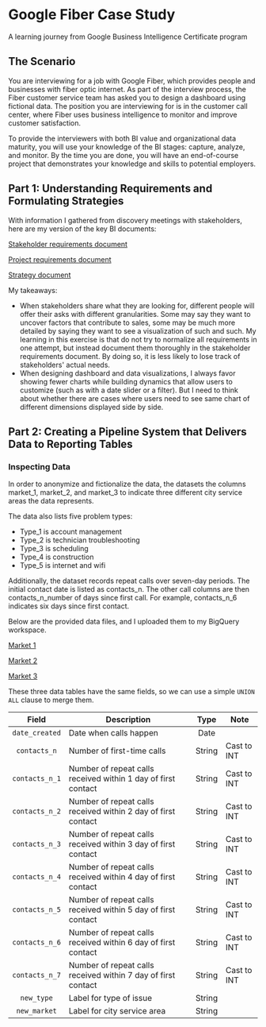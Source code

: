 # Google Fiber Case Study

A learning journey from Google Business Intelligence Certificate program

## The Scenario

You are interviewing for a job with Google Fiber, which provides people and businesses with fiber optic internet. As part of the interview process, the Fiber customer service team has asked you to design a dashboard using fictional data. The position you are interviewing for is in the customer call center, where Fiber uses business intelligence to monitor and improve customer satisfaction.

To provide the interviewers with both BI value and organizational data maturity, you will use your knowledge of the BI stages: capture, analyze, and monitor. By the time you are done, you will have an end-of-course project that demonstrates your knowledge and skills to potential employers.

## Part 1: Understanding Requirements and Formulating Strategies

With information I gathered from discovery meetings with stakeholders, here are my version of the key BI documents:

[Stakeholder requirements document](https://docs.google.com/document/d/1MOYPn7O9xY-tTu7Pap2xpral1mweDx8NGhPTttFpV1k/edit?usp=sharing)

[Project requirements document](https://docs.google.com/document/d/1Ki9HJlPlBBAfrskhHqk3vH_12x27NkKCiVzfeTsyUxg/edit?usp=sharing)

[Strategy document](https://docs.google.com/document/d/1C_Y1a1gm44j-md7KHnOUjHqLuRkqxVy86olDnIajuRc/edit?usp=sharing)

My takeaways:

* When stakeholders share what they are looking for, different people will offer their asks with different granularities. Some may say they want to uncover factors that contribute to sales, some may be much more detailed by saying they want to see a visualization of such and such. My learning in this exercise is that do not try to normalize all requirements in one attempt, but instead document them thoroughly in the stakeholder requirements document. By doing so, it is less likely to lose track of stakeholders' actual needs.
* When designing dashboard and data visualizations, I always favor showing fewer charts while building dynamics that allow users to customize (such as with a date slider or a filter). But I need to think about whether there are cases where users need to see same chart of different dimensions displayed side by side.

## Part 2: Creating a Pipeline System that Delivers Data to Reporting Tables

### Inspecting Data

In order to anonymize and fictionalize the data, the datasets the columns market_1, market_2, and market_3 to indicate three different city service areas the data represents. 

The data also lists five problem types:

* Type_1 is account management
* Type_2 is technician troubleshooting
* Type_3 is scheduling
* Type_4 is construction
* Type_5 is internet and wifi

Additionally, the dataset records repeat calls over seven-day periods. The initial contact date is listed as contacts_n. The other call columns are then contacts_n_number of days since first call. For example, contacts_n_6 indicates six days since first contact.

Below are the provided data files, and I uploaded them to my BigQuery workspace.

[Market 1](https://docs.google.com/spreadsheets/d/1a9IKjkvOvYHRx84SyRdp4Sq81EzgeOZPufcRtrUcAIc/template/preview#gid=775366698)

[Market 2](https://docs.google.com/spreadsheets/d/19CINdvAwp-2RF5pphkLywZLQJyJu66EOjX6CgrW32nA/template/preview#gid=2065220237)

[Market 3](https://docs.google.com/spreadsheets/d/1K6X9ZhjWtbneBss7PQH7IobGCzQ5NzG1hxs1D-hbsZM/template/preview?resourcekey=0-q90E-1XwD8nkNSjs0Ws3-w)

These three data tables have the same fields, so we can use a simple `UNION ALL` clause to merge them.

| Field | Description | Type | Note |
|:---:|---|:---:|---|
|`date_created`| Date when calls happen | Date |  |
|`contacts_n`| Number of first-time calls | String | Cast to INT |
|`contacts_n_1`| Number of repeat calls received within 1 day of first contact | String | Cast to INT|
|`contacts_n_2`| Number of repeat calls received within 2 day of first contact | String | Cast to INT|
|`contacts_n_3`| Number of repeat calls received within 3 day of first contact | String | Cast to INT|
|`contacts_n_4`| Number of repeat calls received within 4 day of first contact | String | Cast to INT|
|`contacts_n_5`| Number of repeat calls received within 5 day of first contact | String | Cast to INT|
|`contacts_n_6`| Number of repeat calls received within 6 day of first contact | String | Cast to INT|
|`contacts_n_7`| Number of repeat calls received within 7 day of first contact | String | Cast to INT|
|`new_type`| Label for type of issue | String | |
|`new_market`| Label for city service area | String | |

